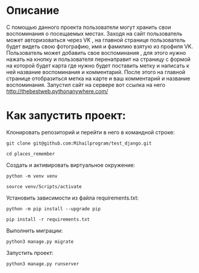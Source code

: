# Описание 
С помощью данного проекта пользователи могут хранить свои воспоминания о посещаемых местах.
Заходя на  сайт пользователь может авторизоваться через VK , на главной странице пользователь будет видеть свою фотографию, имя и фамилию взятую из профиля VK. Пользователь может добавить свое воспоминания , для этого нужно нажать на кнопку и пользователя перенаправит на страницу с формой на которой будет карта где нужно будет поставить метку и написать к ней название воспоминания и комментарий. После этого на главной странице отобразиться метка на карте и ваш комментарий и название воспоминания.
Запустил сайт на сервере вот ссылка на него http://thebestweb.pythonanywhere.com/ 
# Как запустить проект:
Клонировать репозиторий и перейти в него в командной строке:

```
git clone git@github.com:Mihailprogram/test_django.git
```
```
cd places_remember
```

Cоздать и активировать виртуальное окружение:

```
python -m venv venv
```

```
source venv/Scripts/activate
```

Установить зависимости из файла requirements.txt:

```
python -m pip install --upgrade pip
```

```
pip install -r requirements.txt
```

Выполнить миграции:

```
python3 manage.py migrate
```

Запустить проект:

```
python3 manage.py runserver
```